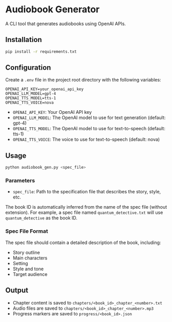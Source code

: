 # Audiobook Generator

A CLI tool that generates audiobooks using OpenAI APIs.

## Installation

```bash
pip install -r requirements.txt
```

## Configuration

Create a `.env` file in the project root directory with the following variables:

```
OPENAI_API_KEY=your_openai_api_key
OPENAI_LLM_MODEL=gpt-4
OPENAI_TTS_MODEL=tts-1
OPENAI_TTS_VOICE=nova
```

- `OPENAI_API_KEY`: Your OpenAI API key
- `OPENAI_LLM_MODEL`: The OpenAI model to use for text generation (default: gpt-4)
- `OPENAI_TTS_MODEL`: The OpenAI model to use for text-to-speech (default: tts-1)
- `OPENAI_TTS_VOICE`: The voice to use for text-to-speech (default: nova)

## Usage

```bash
python audiobook_gen.py <spec_file>
```

### Parameters

- `spec_file`: Path to the specification file that describes the story, style, etc.

The book ID is automatically inferred from the name of the spec file (without extension).
For example, a spec file named `quantum_detective.txt` will use `quantum_detective` as the book ID.

### Spec File Format

The spec file should contain a detailed description of the book, including:
- Story outline
- Main characters
- Setting
- Style and tone
- Target audience

## Output

- Chapter content is saved to `chapters/<book_id>_chapter_<number>.txt`
- Audio files are saved to `chapters/<book_id>_chapter_<number>.mp3`
- Progress markers are saved to `progress/<book_id>.json`
